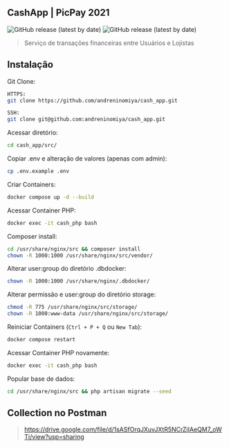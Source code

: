 ## CashApp | PicPay 2021

![GitHub release (latest by date)](https://img.shields.io/static/v1?label=release&message=v1.0&color=blue)
![GitHub release (latest by date)](https://img.shields.io/static/v1?label=status&message=online&color=success)

> Serviço de transações financeiras entre Usuários e Lojistas


## Instalação

Git Clone:
``` bash
HTTPS:
git clone https://github.com/andreninomiya/cash_app.git 

SSH:
git clone git@github.com:andreninomiya/cash_app.git
```

Acessar diretório:
``` bash
cd cash_app/src/
```

Copiar .env e alteração de valores (apenas com admin):
``` bash
cp .env.example .env
```

Criar Containers:
``` bash
docker compose up -d --build
```

Acessar Container PHP:
``` bash
docker exec -it cash_php bash
```

Composer install:
``` bash
cd /usr/share/nginx/src && composer install
chown -R 1000:1000 /usr/share/nginx/src/vendor/
```

Alterar user:group do diretório .dbdocker:
``` bash
chown -R 1000:1000 /usr/share/nginx/.dbdocker/
```

Alterar permissão e user:group do diretório storage:
``` bash
chmod -R 775 /usr/share/nginx/src/storage/
chown -R 1000:www-data /usr/share/nginx/src/storage/
```

Reiniciar Containers (`Ctrl + P + Q` ou `New Tab`):
``` bash
docker compose restart
```

Acessar Container PHP novamente:
``` bash
docker exec -it cash_php bash
```

Popular base de dados:
``` bash
cd /usr/share/nginx/src && php artisan migrate --seed
```

## Collection no Postman

> https://drive.google.com/file/d/1sASfOrqJXuvJXtR5NCrZjIAeQM7_oWTi/view?usp=sharing
